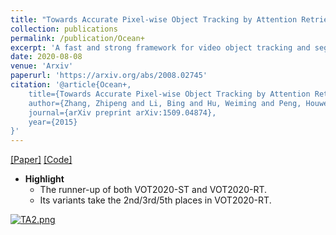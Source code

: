 ```yaml
---
title: "Towards Accurate Pixel-wise Object Tracking by Attention Retrieval"
collection: publications
permalink: /publication/Ocean+
excerpt: 'A fast and strong framework for video object tracking and segmentation.'
date: 2020-08-08
venue: 'Arxiv'
paperurl: 'https://arxiv.org/abs/2008.02745'
citation: '@article{Ocean+,
	title={Towards Accurate Pixel-wise Object Tracking by Attention Retrieval},
	author={Zhang, Zhipeng and Li, Bing and Hu, Weiming and Peng, Houwen},
	journal={arXiv preprint arXiv:1509.04874},
	year={2015}
}'
---
```


[[Paper]](https://arxiv.org/abs/2008.02745) [[Code]](https://github.com/researchmm/TracKit)

- **Highlight**
    - The runner-up of both VOT2020-ST and VOT2020-RT. 
    - Its variants take the 2nd/3rd/5th places in VOT2020-RT. 

[![TA2.png](https://i.postimg.cc/s2KcDxdz/TA2.png)](https://postimg.cc/d7kd5qVN)
